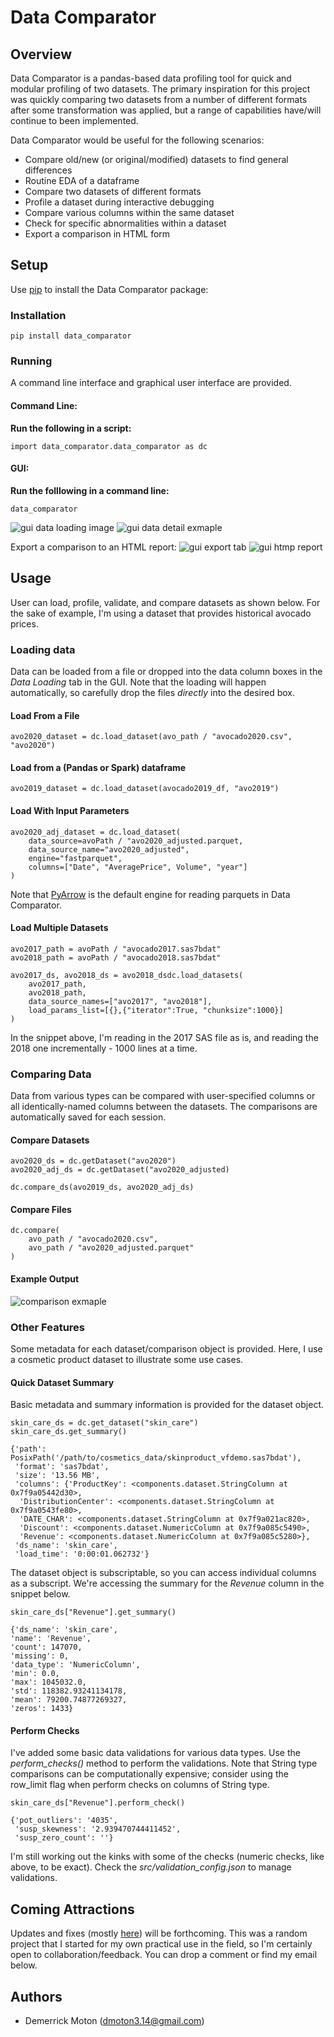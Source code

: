 # Data Comparator

## Overview

Data Comparator is a pandas-based data profiling tool for quick and modular profiling of two datasets. The primary inspiration for this project was quickly comparing two datasets from a number of different formats after some transformation was applied, but a range of capabilities have/will continue to been implemented.

Data Comparator would be useful for the following scenarios:

- Compare old/new (or original/modified) datasets to find general differences
- Routine EDA of a dataframe
- Compare two datasets of different formats
- Profile a dataset during interactive debugging
- Compare various columns within the same dataset
- Check for specific abnormalities within a dataset
- Export a comparison in HTML form

## Setup

Use [pip](https://pip.pypa.io/en/stable/) to install the Data Comparator package:

### Installation

```
pip install data_comparator
```

### Running

A command line interface and graphical user interface are provided.

#### Command Line:

**Run the following in a script:**

```
import data_comparator.data_comparator as dc
```

#### GUI:

**Run the folllowing in a command line:**

```
data_comparator
```

![gui data loading image](https://github.com/culight/data_comparator/blob/master/docs/examples/general1.png)
![gui data detail exmaple](https://github.com/culight/data_comparator/blob/master/docs/examples/general2.png)

Export a comparison to an HTML report:
![gui export tab](https://github.com/culight/data_comparator/blob/master/docs/examples/export1.png)
![gui htmp report](https://github.com/culight/data_comparator/blob/master/docs/examples/export2.png)

## Usage

User can load, profile, validate, and compare datasets as shown below. For the sake of example, I'm using a dataset that provides historical avocado prices.

### Loading data

Data can be loaded from a file or dropped into the data column boxes in the _Data Loading_ tab in the GUI. Note that the loading will happen automatically, so carefully drop the files _directly_ into the desired box.

#### Load From a File

```
avo2020_dataset = dc.load_dataset(avo_path / "avocado2020.csv", "avo2020")
```

#### Load from a (Pandas or Spark) dataframe

```
avo2019_dataset = dc.load_dataset(avocado2019_df, "avo2019")
```

#### Load With Input Parameters

```
avo2020_adj_dataset = dc.load_dataset(
    data_source=avoPath / "avo2020_adjusted.parquet,
    data_source_name="avo2020_adjusted",
    engine="fastparquet",
    columns=["Date", "AveragePrice", Volume", "year"]
)
```

Note that [PyArrow](https://arrow.apache.org/docs/index.html) is the default engine for reading parquets in Data Comparator.

#### Load Multiple Datasets

```
avo2017_path = avoPath / "avocado2017.sas7bdat"
avo2018_path = avoPath / "avocado2018.sas7bdat"

avo2017_ds, avo2018_ds = avo2018_dsdc.load_datasets(
    avo2017_path,
    avo2018_path,
    data_source_names=["avo2017", "avo2018"],
    load_params_list=[{},{"iterator":True, "chunksize":1000}]
)
```

In the snippet above, I'm reading in the 2017 SAS file as is, and reading the 2018 one incrementally - 1000 lines at a time.

### Comparing Data

Data from various types can be compared with user-specified columns or all identically-named columns between the datasets. The comparisons are automatically saved for each session.

#### Compare Datasets

```
avo2020_ds = dc.getDataset("avo2020")
avo2020_adj_ds = dc.getDataset("avo2020_adjusted)

dc.compare_ds(avo2019_ds, avo2020_adj_ds)
```

#### Compare Files

```
dc.compare(
    avo_path / "avocado2020.csv",
    avo_path / "avo2020_adjusted.parquet"
)
```

#### Example Output

![comparison exmaple](https://github.com/culight/data_comparator/blob/master/docs/examples/compare_example.png)

### Other Features

Some metadata for each dataset/comparison object is provided. Here, I use a cosmetic product dataset to illustrate some use cases.

#### Quick Dataset Summary

Basic metadata and summary information is provided for the dataset object.

```
skin_care_ds = dc.get_dataset("skin_care")
skin_care_ds.get_summary()

{'path': PosixPath('/path/to/cosmetics_data/skinproduct_vfdemo.sas7bdat'),
 'format': 'sas7bdat',
 'size': '13.56 MB',
 'columns': {'ProductKey': <components.dataset.StringColumn at 0x7f9a05442d30>,
  'DistributionCenter': <components.dataset.StringColumn at 0x7f9a0543fe80>,
  'DATE_CHAR': <components.dataset.StringColumn at 0x7f9a021ac820>,
  'Discount': <components.dataset.NumericColumn at 0x7f9a085c5490>,
  'Revenue': <components.dataset.NumericColumn at 0x7f9a085c5280>},
 'ds_name': 'skin_care',
 'load_time': '0:00:01.062732'}
```

The dataset object is subscriptable, so you can access individual columns as a subscript. We're accessing the summary for the _Revenue_ column in the snippet below.

```
skin_care_ds["Revenue"].get_summary()

{'ds_name': 'skin_care',
'name': 'Revenue',
'count': 147070,
'missing': 0,
'data_type': 'NumericColumn',
'min': 0.0,
'max': 1045032.0,
'std': 118382.93241134178,
'mean': 79200.74877269327,
'zeros': 1433}
```

#### Perform Checks

I've added some basic data validations for various data types. Use the _perform_checks()_ method to perform the validations. Note that String type comparisons can be computationally expensive; consider using the row_limit flag when perform checks on columns of String type.

```
skin_care_ds["Revenue"].perform_check()

{'pot_outliers': '4035',
 'susp_skewness': '2.939470744411452',
 'susp_zero_count': ''}
```

I'm still working out the kinks with some of the checks (numeric checks, like above, to be exact).
Check the _src/validation_config.json_ to manage validations.

## Coming Attractions

Updates and fixes (mostly [here](https://github.com/culight/data_comparator/issues)) will be forthcoming. This was a random project that I started for my own practical use in the field, so I'm certainly open to collaboration/feedback. You can drop a comment or find my email below.

## Authors

- Demerrick Moton (dmoton3.14@gmail.com)
